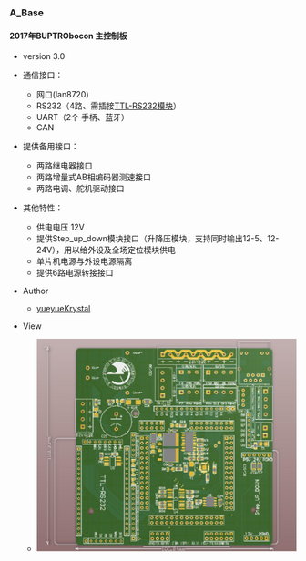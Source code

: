 
### A_Base

#### 2017年BUPTRObocon 主控制板

- version 3.0

- 通信接口：
	- 网口(lan8720)
	- RS232（4路、需插接[TTL-RS232模块](https://github.com/BUPTRobocon/RS232)）
	- UART（2个 手柄、蓝牙）
	- CAN

- 提供备用接口：
	- 两路继电器接口
	- 两路增量式AB相编码器测速接口
	- 两路电调、舵机驱动接口

- 其他特性：
	- 供电电压 12V
	- 提供Step_up_down模块接口（升降压模块，支持同时输出12-5、12-24V），用以给外设及全场定位模块供电
	- 单片机电源与外设电源隔离
	- 提供6路电源转接接口

- Author 
	- [yueyueKrystal](https://github.com/yueyueKrystal)
	
- View
	- ![view](https://raw.githubusercontent.com/BUPTRobocon/A_Base/master/view.jpg)
	